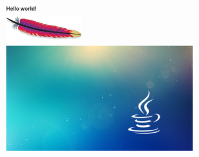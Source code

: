 **Hello world!**

![apache logo](./HelloWorld.assets/feather_small.gif)





![desktop pic](HelloWorld.assets/wallhaven-4lxdqy.png)